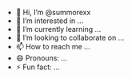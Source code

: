 - 👋 Hi, I’m @summorexx
- 👀 I’m interested in ...
- 🌱 I’m currently learning ...
- 💞️ I’m looking to collaborate on ...
- 📫 How to reach me ...
- 😄 Pronouns: ...
- ⚡ Fun fact: ...

<!---
summorexx/summorexx is a ✨ special ✨ repository because its `README.md` (this file) appears on your GitHub profile.
You can click the Preview link to take a look at your changes.
--->
